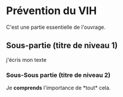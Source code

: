 # Prévention du VIH

C'est une partie essentielle de l'ouvrage.

## Sous-partie (titre de niveau 1)

j'écris mon texte

### Sous-Sous partie (titre de niveau 2)

Je **comprends** l'importance de \*tout\* cela.
